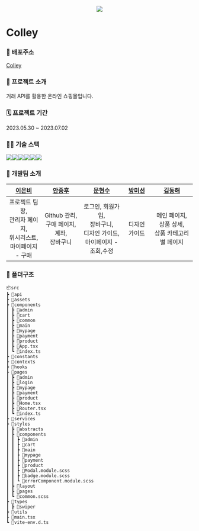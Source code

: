 <p align='center'><img src="https://colley.market/web/upload/category/logo/9dec339bd19e5e585ab528ff4c0b5dad_dATXM62tzO_5_top.jpg"></p>

# Colley
### 🔗 배포주소
[Colley](https://team2colley.netlify.app)

### 📄 프로젝트 소개
거래 API를 활용한 온라인 쇼핑몰입니다.

### 🗓 프로젝트 기간
2023.05.30 ~ 2023.07.02

### 🧑‍💻 기술 스택
<div style="display: flex">
<img src="https://img.shields.io/badge/React-61DAFB?style=flat&logo=React&logoColor=white"/>
<img src="https://img.shields.io/badge/Typescript-3178C6?style=flat&logo=typescript&logoColor=white"/>
<img src="https://img.shields.io/badge/VITE-646CFF?style=flat&logo=vite&logoColor=white"/>
<img src="https://img.shields.io/badge/Sass-CC6699?style=flat&logo=sass&logoColor=white"/>
<img src="https://img.shields.io/badge/Swiper-6332F6?style=flat&logo=swiper&logoColor=white"/>
<img src="https://img.shields.io/badge/Axios-5A29E4?style=flat&logo=axios&logoColor=white"/>
</div>

### 🤝 개발팀 소개

|**[이은비](https://github.com/)**|**[안중후](https://github.com/)**|**[문현수](https://github.com/)**|**[방미선](https://github.com/)**|**[김동해](https://github.com/THEEASTSEA)**                                                 
| :--------------------------------------------------------------------------------------------------------------------------------------: | :------------------------------------------------------------------------------------------------------------------------------------------------: | :--------------------------------------------------------------------------------------------------------------------------------------: | :---------------------------------------------------------------------------------------------------------------------------------------: | :----------------------------------------------------------------------------------------------------------------------------------------: |
프로젝트 팀장,<br>관리자 페이지,<br> 위시리스트, <br> 마이페이지 - 구매                                                        |Github 관리, <br>구매 페이지, 계좌,<br>장바구니 | 로그인, 회원가입,<br>장바구니,<br> 디자인 가이드,<br> 마이페이지 - 조회,수정                                                 | 디자인 가이드 | 메인 페이지, <br>상품 상세,<br>상품 카테고리별 페이지|

### 📂 폴더구조
```
📦src  
┣ 📂api  
┣ 📂assets  
┣ 📂components  
┃ ┣ 📂admin  
┃ ┣ 📂cart  
┃ ┣ 📂common  
┃ ┣ 📂main  
┃ ┣ 📂mypage  
┃ ┣ 📂payment  
┃ ┣ 📂product  
┃ ┣ 📜App.tsx  
┃ ┗ 📜index.ts  
┣ 📂constants  
┣ 📂contexts  
┣ 📂hooks  
┣ 📂pages  
┃ ┣ 📂admin  
┃ ┣ 📂login  
┃ ┣ 📂mypage  
┃ ┣ 📂payment  
┃ ┣ 📂product  
┃ ┣ 📜Home.tsx  
┃ ┣ 📜Router.tsx  
┃ ┗ 📜index.ts  
┣ 📂services  
┣ 📂styles  
┃ ┣ 📂abstracts  
┃ ┣ 📂components  
┃ ┃ ┣ 📂admin  
┃ ┃ ┣ 📂cart  
┃ ┃ ┣ 📂main  
┃ ┃ ┣ 📂mypage  
┃ ┃ ┣ 📂payment  
┃ ┃ ┣ 📂product  
┃ ┃ ┣ 📜Modal.module.scss  
┃ ┃ ┣ 📜badge.module.scss  
┃ ┃ ┗ 📜errorComponent.module.scss  
┃ ┣ 📂layout  
┃ ┣ 📂pages  
┃ ┗ 📜common.scss  
┣ 📂types  
┃ ┣ 📂swiper  
┣ 📂utils  
┣ 📜main.tsx  
┗ 📜vite-env.d.ts
```
